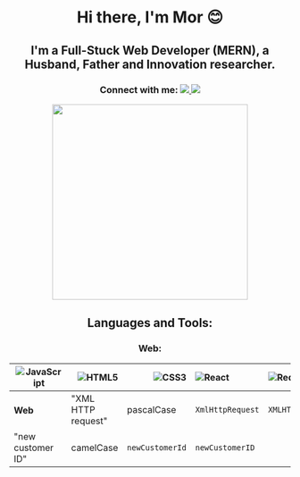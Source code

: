 <h1 align='center'> Hi there, I'm Mor 😊</h1>
<h2 align='center'> I'm a Full-Stuck Web Developer (MERN), a Husband, Father and Innovation researcher.</h2>
<h3 align='center'>Connect with me:  <a align='center' href="https://www.linkedin.com/in/mormben/">
    <img src="https://img.shields.io/badge/linkedin-%230077B5.svg?&style=for-the-badge&logo=linkedin&logoColor=white" />
    </a> <a align='center' href="https://www.facebook.com/mor.m.ben">
    <img src="https://img.shields.io/badge/Facebook-1877F2?style=for-the-badge&logo=facebook&logoColor=white" />
    </a></h3>
<p align='center'>
  <a href="#"><img src="https://github-readme-stats.vercel.app/api?username=morMBen&show_icons=true&count_private=true&theme=dark" width="350"></a>
</p>
<h2 align='center'> Languages and Tools: 
</h2>
<h3 align="center">Web:</h3>
<table>
    <thead>
      <tr>
     <th>
<img align="right" alt="JavaScript"  src="https://img.shields.io/badge/JavaScript-F7DF1E?style=for-the-badge&logo=javascript&logoColor=black" />
     </th>
     <th>
<img align="right" alt="HTML5"  src="https://img.shields.io/badge/HTML5-E34F26?style=for-the-badge&logo=html5&logoColor=white" />
     </th>
     <th>
<img align="right" alt="CSS3"  src="https://img.shields.io/badge/CSS3-1572B6?style=for-the-badge&logo=css3&logoColor=white" />
     </th>
     <th>
<img align="left"  alt="React"  src="https://img.shields.io/badge/React-20232A?style=for-the-badge&logo=react&logoColor=61DAFB" />
     </th>
     <th>
<img align="left"  alt="Redux"  src="https://img.shields.io/badge/Redux-593D88?style=for-the-badge&logo=redux&logoColor=white" />
     </th>
     <th>
<img align="left"  alt="Express"  src="https://img.shields.io/badge/Express.js-000000?style=for-the-badge&logo=express&logoColor=white" />
     </th>
      </tr>
    </thead>
    <tbody>
        <tr>
        <td><h4>Web</h4></td>
            <td>"XML HTTP request"</td>
            <td>pascalCase</td>
            <td><code>XmlHttpRequest</code></td>
            <td><code>XMLHTTPRequest</code></td>
        </tr>
        <tr>
            <td>"new customer ID"</td>
            <td>camelCase</td>
            <td><code>newCustomerId</code></td>
            <td><code>newCustomerID</code></td>
        </tr>
    </tbody>
  </table>


